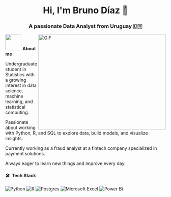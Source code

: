 <h1 align="center">Hi, I'm Bruno Díaz 👋</h1>

<h3 align="center">A passionate Data Analyst from Uruguay 🇺🇾</h3>

<img align="right" height="300" width="400" alt="GIF" src="https://media.giphy.com/media/SWoSkN6DxTszqIKEqv/giphy.gif">

<picture><img src = "https://github.com/7oSkaaa/7oSkaaa/blob/main/Images/about_me.gif?raw=true" width = 50px></picture> <strong>About me</strong>

<p>Undergraduate student in Statistics with a growing interest in data science, machine learning, and statistical computing.</p>

<p>Passionate about working with Python, R, and SQL to explore data, build models, and visualize insights.</p>

<p>Currently working as a fraud analyst at a fintech company specialized in payment solutions.</p>

<p>Always eager to learn new things and improve every day.</p>

<h4>🛠️ &nbsp;Tech Stack</h4>

![Python](https://img.shields.io/badge/python-3670A0?style=for-the-badge&logo=python&logoColor=ffdd54)
![R](https://img.shields.io/badge/r-%23276DC3.svg?style=for-the-badge&logo=r&logoColor=white)
![Postgres](https://img.shields.io/badge/postgres-%23316192.svg?style=for-the-badge&logo=postgresql&logoColor=white)
![Microsoft Excel](https://img.shields.io/badge/Microsoft_Excel-217346?style=for-the-badge&logo=microsoft-excel&logoColor=white)
![Power Bi](https://img.shields.io/badge/power_bi-F2C811?style=for-the-badge&logo=powerbi&logoColor=black)

